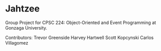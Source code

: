 # Jahtzee
Group Project for CPSC 224: Object-Oriented and Event Programming at Gonzaga University.

Contributors:
Trevor Greenside
Harvey Hartwell
Scott Kopcynski
Carlos Villagomez
